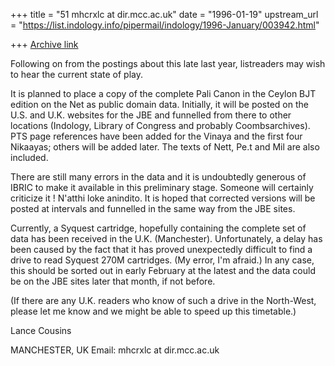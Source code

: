 +++
title = "51 mhcrxlc at dir.mcc.ac.uk"
date = "1996-01-19"
upstream_url = "https://list.indology.info/pipermail/indology/1996-January/003942.html"

+++
[Archive link](https://list.indology.info/pipermail/indology/1996-January/003942.html)

Following on from the postings about this late last year, listreaders may
wish to hear the current state of play.

It is planned to place a copy of the complete Pali Canon in the Ceylon BJT
edition on the Net as public domain data. Initially, it will be posted on
the U.S. and U.K. websites for the JBE and funnelled from there to other
locations (Indology, Library of Congress and probably Coombsarchives). PTS
page references have been added for the Vinaya and the first four Nikaayas;
others will be added later. The texts of Nett, Pe.t and Mil are also
included.

There are still many errors in the data and it is undoubtedly generous of
IBRIC to make it available in this preliminary stage. Someone will
certainly criticize it ! N'atthi loke anindito.  It is hoped that corrected
versions will be posted at intervals and funnelled in the same way from the
JBE sites.

Currently, a Syquest cartridge, hopefully containing the complete set of
data has been received in the U.K. (Manchester). Unfortunately, a delay has
been caused by the fact that it has proved unexpectedly difficult to find a
drive to read Syquest 270M cartridges. (My error, I'm afraid.) In any case,
this should be sorted out in early February at the latest and the data
could be on the JBE sites later that month, if not before.

(If there are any U.K. readers who know of such a drive in the North-West,
please let me know and we might be able to speed up this timetable.)

Lance Cousins

MANCHESTER, UK
Email: mhcrxlc at dir.mcc.ac.uk







